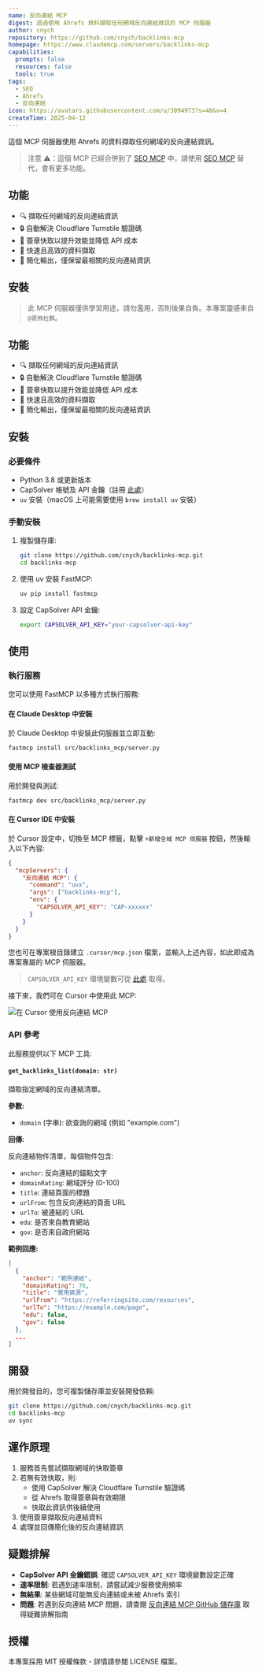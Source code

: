 ```yaml
---
name: 反向連結 MCP
digest: 透過使用 Ahrefs 資料擷取任何網域反向連結資訊的 MCP 伺服器
author: cnych
repository: https://github.com/cnych/backlinks-mcp
homepage: https://www.claudemcp.com/servers/backlinks-mcp
capabilities:
  prompts: false
  resources: false
  tools: true
tags:
  - SEO
  - Ahrefs
  - 反向連結
icon: https://avatars.githubusercontent.com/u/3094973?s=48&v=4
createTime: 2025-04-12
---
```


這個 MCP 伺服器使用 Ahrefs 的資料擷取任何網域的反向連結資訊。

> 注意 ⚠️：這個 MCP 已經合併到了 [SEO MCP](/tw/servers/seo-mcp) 中，請使用 [SEO MCP](/tw/servers/seo-mcp) 替代，會有更多功能。

## 功能

- 🔍 擷取任何網域的反向連結資訊
- 🔒 自動解決 Cloudflare Turnstile 驗證碼
- 💾 簽章快取以提升效能並降低 API 成本
- 🚀 快速且高效的資料擷取
- 🧹 簡化輸出，僅保留最相關的反向連結資訊

## 安裝

> 此 MCP 伺服器僅供學習用途，請勿濫用，否則後果自負。本專案靈感來自 `@哥飛社群`。

## 功能

- 🔍 擷取任何網域的反向連結資訊
- 🔒 自動解決 Cloudflare Turnstile 驗證碼
- 💾 簽章快取以提升效能並降低 API 成本
- 🚀 快速且高效的資料擷取
- 🧹 簡化輸出，僅保留最相關的反向連結資訊

## 安裝

### 必要條件

- Python 3.8 或更新版本
- CapSolver 帳號及 API 金鑰（註冊 [此處](https://dashboard.capsolver.com/passport/register?inviteCode=1dTH7WQSfHD0)）
- `uv` 安裝（macOS 上可能需要使用 `brew install uv` 安裝）

### 手動安裝

1. 複製儲存庫:

   ```bash
   git clone https://github.com/cnych/backlinks-mcp.git
   cd backlinks-mcp
   ```

2. 使用 uv 安裝 FastMCP:

   ```bash
   uv pip install fastmcp
   ```

3. 設定 CapSolver API 金鑰:
   ```bash
   export CAPSOLVER_API_KEY="your-capsolver-api-key"
   ```

## 使用

### 執行服務

您可以使用 FastMCP 以多種方式執行服務:

#### 在 Claude Desktop 中安裝

於 Claude Desktop 中安裝此伺服器並立即互動:

```bash
fastmcp install src/backlinks_mcp/server.py
```

#### 使用 MCP 檢查器測試

用於開發與測試:

```bash
fastmcp dev src/backlinks_mcp/server.py
```

#### 在 Cursor IDE 中安裝

於 Cursor 設定中，切換至 MCP 標籤，點擊 `+新增全域 MCP 伺服器` 按鈕，然後輸入以下內容:

```json
{
  "mcpServers": {
    "反向連結 MCP": {
      "command": "uvx",
      "args": ["backlinks-mcp"],
      "env": {
        "CAPSOLVER_API_KEY": "CAP-xxxxxx"
      }
    }
  }
}
```

您也可在專案根目錄建立 `.cursor/mcp.json` 檔案，並輸入上述內容，如此即成為專案專屬的 MCP 伺服器。

> `CAPSOLVER_API_KEY` 環境變數可從 [此處](https://dashboard.capsolver.com/passport/register?inviteCode=1dTH7WQSfHD0) 取得。

接下來，我們可在 Cursor 中使用此 MCP:

![在 Cursor 使用反向連結 MCP](/images/backlinks-mcp-on-cursor.png)

### API 參考

此服務提供以下 MCP 工具:

#### `get_backlinks_list(domain: str)`

擷取指定網域的反向連結清單。

**參數:**

- `domain` (字串): 欲查詢的網域 (例如 "example.com")

**回傳:**

反向連結物件清單，每個物件包含:

- `anchor`: 反向連結的錨點文字
- `domainRating`: 網域評分 (0-100)
- `title`: 連結頁面的標題
- `urlFrom`: 包含反向連結的頁面 URL
- `urlTo`: 被連結的 URL
- `edu`: 是否來自教育網站
- `gov`: 是否來自政府網站

**範例回應:**

```json
[
  {
    "anchor": "範例連結",
    "domainRating": 76,
    "title": "實用資源",
    "urlFrom": "https://referringsite.com/resources",
    "urlTo": "https://example.com/page",
    "edu": false,
    "gov": false
  },
  ...
]
```

## 開發

用於開發目的，您可複製儲存庫並安裝開發依賴:

```bash
git clone https://github.com/cnych/backlinks-mcp.git
cd backlinks-mcp
uv sync
```

## 運作原理

1. 服務首先嘗試擷取網域的快取簽章
2. 若無有效快取，則:
   - 使用 CapSolver 解決 Cloudflare Turnstile 驗證碼
   - 從 Ahrefs 取得簽章與有效期限
   - 快取此資訊供後續使用
3. 使用簽章擷取反向連結資料
4. 處理並回傳簡化後的反向連結資訊

## 疑難排解

- **CapSolver API 金鑰錯誤**: 確認 `CAPSOLVER_API_KEY` 環境變數設定正確
- **速率限制**: 若遇到速率限制，請嘗試減少服務使用頻率
- **無結果**: 某些網域可能無反向連結或未被 Ahrefs 索引
- **問題**: 若遇到反向連結 MCP 問題，請查閱 [反向連結 MCP GitHub 儲存庫](https://github.com/cnych/backlinks-mcp) 取得疑難排解指南

## 授權

本專案採用 MIT 授權條款 - 詳情請參閱 LICENSE 檔案。
